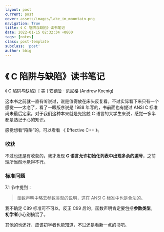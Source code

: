```yaml
---
layout: post
current: post
cover: assets/images/lake_in_mountain.png
navigation: True
title: 《 C 陷阱与缺陷》读书笔记
date: 2022-01-15 02:32:34 +0800
tags: [notes]
class: post-template
subclass: 'post'
author: bbig
---
```


#  《 C 陷阱与缺陷》读书笔记

《 C 陷阱与缺陷》[ 美 ] 安德鲁 · 凯尼格 (Andrew Koenig)



这本书之前就一直有听说过，说是值得放在床头反复看。不过实际看下来只有一个感觉——太老了，看了一眼版序说是 1988 年写的，书前面也有提过 ANSI C 标准尚未最后定案。对于我们这种本来就是先接触 C 语言的大学生来说，感觉一多半都是熟记于心的知识。

感觉想看“陷阱”的，可以看看 《 Effective C++ 》。



### 收获

不过也还是有收获的，我才发现 **C 语言允许初始化列表中出现多余的逗号**，之前理所当然地觉得不行。



### 标准问题

7.1 节中提到：

> 函数声明中略去参数类型的说明，这在 ANSI C 标准中也是合法的。

我不确定 C89 标准可不可以，反正 C99 后的，函数声明肯定要包括**参数类型**。**初学者**小心别搞混了。

其他的也还好，应该初学者也能知道，不过还是看新一点的书吧。



